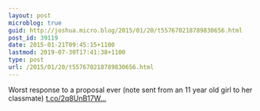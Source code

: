 ```yaml
---
layout: post
microblog: true
guid: http://joshua.micro.blog/2015/01/20/t557670218789830656.html
post_id: 39119
date: 2015-01-21T09:45:15+1100
lastmod: 2019-07-30T17:41:38+1100
type: post
url: /2015/01/20/t557670218789830656.html
---
```

Worst response to a proposal ever (note sent from an 11 year old girl to her classmate) [t.co/2q8UnB17W...](http://t.co/2q8UnB17W1)
